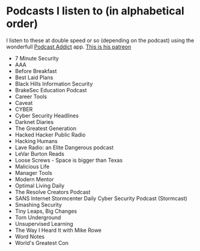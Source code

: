# Podcasts I listen to (in alphabetical order)

I listen to these at double speed or so (depending on the podcast) using the wonderfull [Podcast Addict](play.google.com/store/apps/details) app. [This is his patreon](https://www.patreon.com/podcastaddict)

* 7 Minute Security
* AAA
* Before Breakfast
* Best Laid Plans
* Black Hills Information Security
* BrakeSec Education Podcast
* Career Tools
* Caveat
* CYBER
* Cyber Security Headlines
* Darknet Diaries
* The Greatest Generation
* Hacked Hacker Public Radio
* Hacking Humans
* Lave Radio: an Elite Dangerous podcast
* LeVar Burton Reads
* Loose Screws - Space is bigger than Texas
* Malicious Life
* Manager Tools
* Modern Mentor
* Optimal Living Daily
* The Resolve Creators Podcast
* SANS Internet Stormcenter Daily Cyber Security Podcast (Stormcast)
* Smashing Security
* Tiny Leaps, Big Changes
* Torn Underground
* Unsupervised Learning
* The Way I Heard It with Mike Rowe
* Word Notes
* World's Greatest Con

